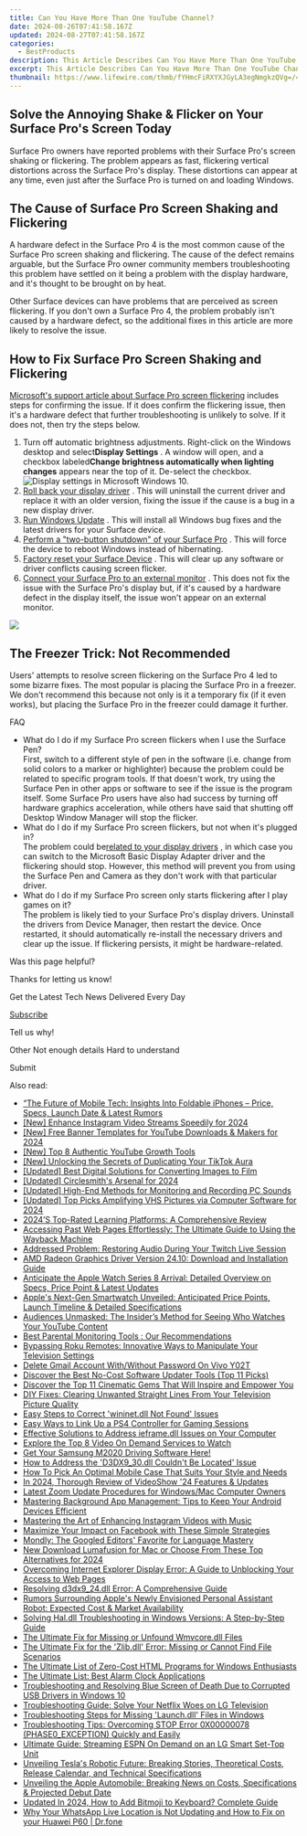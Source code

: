 ```yaml
---
title: Can You Have More Than One YouTube Channel?
date: 2024-08-26T07:41:58.167Z
updated: 2024-08-27T07:41:58.167Z
categories:
  - BestProducts
description: This Article Describes Can You Have More Than One YouTube Channel?
excerpt: This Article Describes Can You Have More Than One YouTube Channel?
thumbnail: https://www.lifewire.com/thmb/fYHmcFiRXYXJGyLA3egNmgkzQVg=/400x300/filters:no_upscale():max_bytes(150000):strip_icc():format(webp)/more-than-one-youtube-channel-1616988-2455f529faf74ee4aa7981d556c6a908.png
---
```


## Solve the Annoying Shake & Flicker on Your Surface Pro's Screen Today
 Surface Pro owners have reported problems with their Surface Pro's screen shaking or flickering. The problem appears as fast, flickering vertical distortions across the Surface Pro's display. These distortions can appear at any time, even just after the Surface Pro is turned on and loading Windows.

## The Cause of Surface Pro Screen Shaking and Flickering

 A hardware defect in the Surface Pro 4 is the most common cause of the Surface Pro screen shaking and flickering. The cause of the defect remains arguable, but the Surface Pro owner community members troubleshooting this problem have settled on it being a problem with the display hardware, and it's thought to be brought on by heat.

 Other Surface devices can have problems that are perceived as screen flickering. If you don't own a Surface Pro 4, the problem probably isn't caused by a hardware defect, so the additional fixes in this article are more likely to resolve the issue.

## How to Fix Surface Pro Screen Shaking and Flickering

[Microsoft's support article about Surface Pro screen flickering](https://support.microsoft.com/en-us/surface/surface-pro-4-screen-flickers-or-is-scrambled-e48e8b60-0426-4de8-5a58-0a8f5a72a5c4) includes steps for confirming the issue. If it does confirm the flickering issue, then it's a hardware defect that further troubleshooting is unlikely to solve. If it does not, then try the steps below.

1. Turn off automatic brightness adjustments. Right-click on the Windows desktop and select**Display Settings** . A window will open, and a checkbox labeled**Change brightness automatically when lighting changes** appears near the top of it. De-select the checkbox.  
![Display settings in Microsoft Windows 10.](https://www.lifewire.com/thmb/ReZ2XirBPkgMNJ2U0JdtvRoNjQE=/1500x0/filters:no_upscale():max_bytes(150000):strip_icc():format(webp)/A2-FixSurfaceProScreenShakingandFlickering-annotated-67bf52e272534991821edafbefd462eb.jpg)
2. [Roll back your display driver](https://www.lifewire.com/how-to-roll-back-a-driver-in-windows-2619217) . This will uninstall the current driver and replace it with an older version, fixing the issue if the cause is a bug in a new display driver.
3. [Run Windows Update](https://www.lifewire.com/how-to-check-for-install-windows-updates-2624596) . This will install all Windows bug fixes and the latest drivers for your Surface device.
4. [Perform a "two-button shutdown" of your Surface Pro](https://www.thewindowsclub.com/surface-pro-two-button-shutdown) . This will force the device to reboot Windows instead of hibernating.
5. [Factory reset your Surface Device](https://www.lifewire.com/how-to-factory-reset-surface-pro-laptop-book-4175122) . This will clear up any software or driver conflicts causing screen flicker.
6. [Connect your Surface Pro to an external monitor](https://www.lifewire.com/connect-surface-pro-to-a-monitor-5112683) . This does not fix the issue with the Surface Pro's display but, if it's caused by a hardware defect in the display itself, the issue won't appear on an external monitor.

<!-- affiliate ads begin -->
<a href="https://secure.2checkout.com/order/checkout.php?PRODS=3851691&QTY=1&AFFILIATE=108875&CART=1"><img src="http://www.aiseesoft.com/avangate/30p/banner.jpg" border="0"></a>
<!-- affiliate ads end -->
## The Freezer Trick: Not Recommended

 Users' attempts to resolve screen flickering on the Surface Pro 4 led to some bizarre fixes. The most popular is placing the Surface Pro in a freezer. We don't recommend this because not only is it a temporary fix (if it even works), but placing the Surface Pro in the freezer could damage it further.

 FAQ

* What do I do if my Surface Pro screen flickers when I use the Surface Pen?  
 First, switch to a different style of pen in the software (i.e. change from solid colors to a marker or highlighter) because the problem could be related to specific program tools. If that doesn't work, try using the Surface Pen in other apps or software to see if the issue is the program itself. Some Surface Pro users have also had success by turning off hardware graphics acceleration, while others have said that shutting off Desktop Window Manager will stop the flicker.
* What do I do if my Surface Pro screen flickers, but not when it's plugged in?  
 The problem could be[related to your display drivers](https://answers.microsoft.com/en-us/surface/forum/all/surface-pro-2017-screen-flickers-when-on-battery/e91b8214-1a6b-4517-b9a9-3464ca270a1a) , in which case you can switch to the Microsoft Basic Display Adapter driver and the flickering should stop. However, this method will prevent you from using the Surface Pen and Camera as they don't work with that particular driver.
* What do I do if my Surface Pro screen only starts flickering after I play games on it?  
 The problem is likely tied to your Surface Pro's display drivers. Uninstall the drivers from Device Manager, then restart the device. Once restarted, it should automatically re-install the necessary drivers and clear up the issue. If flickering persists, it might be hardware-related.

Was this page helpful?

Thanks for letting us know!

 Get the Latest Tech News Delivered Every Day

[Subscribe](https://www.lifewire.com/#)

Tell us why!

 Other  Not enough details  Hard to understand

 Submit

<ins class="adsbygoogle"
     style="display:block"
     data-ad-format="autorelaxed"
     data-ad-client="ca-pub-7571918770474297"
     data-ad-slot="1223367746"></ins>



<ins class="adsbygoogle"
     style="display:block"
     data-ad-client="ca-pub-7571918770474297"
     data-ad-slot="8358498916"
     data-ad-format="auto"
     data-full-width-responsive="true"></ins>

<span class="atpl-alsoreadstyle">Also read:</span>
<div><ul>
<li><a href="https://techtrends.techidaily.com/the-future-of-mobile-tech-insights-into-foldable-iphones-price-specs-launch-date-and-latest-rumors/"><u>“The Future of Mobile Tech: Insights Into Foldable iPhones – Price, Specs, Launch Date & Latest Rumors</u></a></li>
<li><a href="https://instagram-videos.techidaily.com/new-enhance-instagram-video-streams-speedily-for-2024/"><u>[New] Enhance Instagram Video Streams Speedily for 2024</u></a></li>
<li><a href="https://eaxpv-info.techidaily.com/new-free-banner-templates-for-youtube-downloads-and-makers-for-2024/"><u>[New] Free Banner Templates for YouTube Downloads & Makers for 2024</u></a></li>
<li><a href="https://facebook-video-share.techidaily.com/new-top-8-authentic-youtube-growth-tools/"><u>[New] Top 8 Authentic YouTube Growth Tools</u></a></li>
<li><a href="https://tiktok-clips.techidaily.com/new-unlocking-the-secrets-of-duplicating-your-tiktok-aura/"><u>[New] Unlocking the Secrets of Duplicating Your TikTok Aura</u></a></li>
<li><a href="https://extra-lessons.techidaily.com/updated-best-digital-solutions-for-converting-images-to-film/"><u>[Updated] Best Digital Solutions for Converting Images to Film</u></a></li>
<li><a href="https://article-helps.techidaily.com/updated-circlesmiths-arsenal-for-2024/"><u>[Updated] Circlesmith's Arsenal for 2024</u></a></li>
<li><a href="https://screen-mirroring-recording.techidaily.com/updated-high-end-methods-for-monitoring-and-recording-pc-sounds/"><u>[Updated] High-End Methods for Monitoring and Recording PC Sounds</u></a></li>
<li><a href="https://vp-tips.techidaily.com/updated-top-picks-amplifying-vhs-pictures-via-computer-software-for-2024/"><u>[Updated] Top Picks  Amplifying VHS Pictures via Computer Software for 2024</u></a></li>
<li><a href="https://techtrends.techidaily.com/2024s-top-rated-learning-platforms-a-comprehensive-review/"><u>2024’S Top-Rated Learning Platforms: A Comprehensive Review</u></a></li>
<li><a href="https://techtrends.techidaily.com/accessing-past-web-pages-effortlessly-the-ultimate-guide-to-using-the-wayback-machine/"><u>Accessing Past Web Pages Effortlessly: The Ultimate Guide to Using the Wayback Machine</u></a></li>
<li><a href="https://win-answers.techidaily.com/addressed-problem-restoring-audio-during-your-twitch-live-session/"><u>Addressed Problem: Restoring Audio During Your Twitch Live Session</u></a></li>
<li><a href="https://techtrends.techidaily.com/amd-radeon-graphics-driver-version-2410-download-and-installation-guide/"><u>AMD Radeon Graphics Driver Version 24.10: Download and Installation Guide</u></a></li>
<li><a href="https://techtrends.techidaily.com/anticipate-the-apple-watch-series-8-arrival-detailed-overview-on-specs-price-point-and-latest-updates/"><u>Anticipate the Apple Watch Series 8 Arrival: Detailed Overview on Specs, Price Point & Latest Updates</u></a></li>
<li><a href="https://tech-recovery.techidaily.com/apples-next-gen-smartwatch-unveiled-anticipated-price-points-launch-timeline-and-detailed-specifications/"><u>Apple's Next-Gen Smartwatch Unveiled: Anticipated Price Points, Launch Timeline & Detailed Specifications</u></a></li>
<li><a href="https://techtrends.techidaily.com/audiences-unmasked-the-insiders-method-for-seeing-who-watches-your-youtube-content/"><u>Audiences Unmasked: The Insider’s Method for Seeing Who Watches Your YouTube Content</u></a></li>
<li><a href="https://techtrends.techidaily.com/best-parental-monitoring-tools-our-recommendations/"><u>Best Parental Monitoring Tools : Our Recommendations</u></a></li>
<li><a href="https://techtrends.techidaily.com/bypassing-roku-remotes-innovative-ways-to-manipulate-your-television-settings/"><u>Bypassing Roku Remotes: Innovative Ways to Manipulate Your Television Settings</u></a></li>
<li><a href="https://android-unlock.techidaily.com/delete-gmail-account-withwithout-password-on-vivo-y02t-by-drfone-android/"><u>Delete Gmail Account With/Without Password On Vivo Y02T</u></a></li>
<li><a href="https://techtrends.techidaily.com/discover-the-best-no-cost-software-updater-tools-top-11-picks/"><u>Discover the Best No-Cost Software Updater Tools (Top 11 Picks)</u></a></li>
<li><a href="https://techtrends.techidaily.com/discover-the-top-11-cinematic-gems-that-will-inspire-and-empower-you/"><u>Discover the Top 11 Cinematic Gems That Will Inspire and Empower You</u></a></li>
<li><a href="https://techtrends.techidaily.com/diy-fixes-clearing-unwanted-straight-lines-from-your-television-picture-quality/"><u>DIY Fixes: Clearing Unwanted Straight Lines From Your Television Picture Quality</u></a></li>
<li><a href="https://techtrends.techidaily.com/easy-steps-to-correct-wininetdll-not-found-issues/"><u>Easy Steps to Correct 'wininet.dll Not Found' Issues</u></a></li>
<li><a href="https://techtrends.techidaily.com/easy-ways-to-link-up-a-ps4-controller-for-gaming-sessions/"><u>Easy Ways to Link Up a PS4 Controller for Gaming Sessions</u></a></li>
<li><a href="https://techtrends.techidaily.com/effective-solutions-to-address-ieframedll-issues-on-your-computer/"><u>Effective Solutions to Address ieframe.dll Issues on Your Computer</u></a></li>
<li><a href="https://techtrends.techidaily.com/explore-the-top-8-video-on-demand-services-to-watch/"><u>Explore the Top 8 Video On Demand Services to Watch</u></a></li>
<li><a href="https://win-amazing.techidaily.com/get-your-samsung-m2020-driving-software-here/"><u>Get Your Samsung M2020 Driving Software Here!</u></a></li>
<li><a href="https://techtrends.techidaily.com/how-to-address-the-d3dx930dll-couldnt-be-located-issue/"><u>How to Address the 'D3DX9_30.dll Couldn't Be Located' Issue</u></a></li>
<li><a href="https://techtrends.techidaily.com/how-to-pick-an-optimal-mobile-case-that-suits-your-style-and-needs/"><u>How To Pick An Optimal Mobile Case That Suits Your Style and Needs</u></a></li>
<li><a href="https://some-skills.techidaily.com/in-2024-thorough-review-of-videoshow-24-features-and-updates/"><u>In 2024, Thorough Review of VideoShow '24 Features & Updates</u></a></li>
<li><a href="https://techtrends.techidaily.com/latest-zoom-update-procedures-for-windowsmac-computer-owners/"><u>Latest Zoom Update Procedures for Windows/Mac Computer Owners</u></a></li>
<li><a href="https://techtrends.techidaily.com/mastering-background-app-management-tips-to-keep-your-android-devices-efficient/"><u>Mastering Background App Management: Tips to Keep Your Android Devices Efficient</u></a></li>
<li><a href="https://techtrends.techidaily.com/mastering-the-art-of-enhancing-instagram-videos-with-music/"><u>Mastering the Art of Enhancing Instagram Videos with Music</u></a></li>
<li><a href="https://techtrends.techidaily.com/maximize-your-impact-on-facebook-with-these-simple-strategies/"><u>Maximize Your Impact on Facebook with These Simple Strategies</u></a></li>
<li><a href="https://mondly-stories.techidaily.com/mondly-the-googled-editors-favorite-for-language-mastery/"><u>Mondly: The Googled Editors' Favorite for Language Mastery</u></a></li>
<li><a href="https://smart-video-editing.techidaily.com/new-download-lumafusion-for-mac-or-choose-from-these-top-alternatives-for-2024/"><u>New Download Lumafusion for Mac or Choose From These Top Alternatives for 2024</u></a></li>
<li><a href="https://win-answers.techidaily.com/overcoming-internet-explorer-display-error-a-guide-to-unblocking-your-access-to-web-pages/"><u>Overcoming Internet Explorer Display Error: A Guide to Unblocking Your Access to Web Pages</u></a></li>
<li><a href="https://techtrends.techidaily.com/resolving-d3dx924dll-error-a-comprehensive-guide/"><u>Resolving d3dx9_2‌​4.dll Error: A Comprehensive Guide</u></a></li>
<li><a href="https://techtrends.techidaily.com/rumors-surrounding-apples-newly-envisioned-personal-assistant-robot-expected-cost-and-market-availability/"><u>Rumors Surrounding Apple's Newly Envisioned Personal Assistant Robot: Expected Cost & Market Availability</u></a></li>
<li><a href="https://techtrends.techidaily.com/solving-haldll-troubleshooting-in-windows-versions-a-step-by-step-guide/"><u>Solving Hal.dll Troubleshooting in Windows Versions: A Step-by-Step Guide</u></a></li>
<li><a href="https://techtrends.techidaily.com/the-ultimate-fix-for-missing-or-unfound-wmvcoredll-files/"><u>The Ultimate Fix for Missing or Unfound Wmvcore.dll Files</u></a></li>
<li><a href="https://techtrends.techidaily.com/the-ultimate-fix-for-the-zlibdll-error-missing-or-cannot-find-file-scenarios/"><u>The Ultimate Fix for the 'Zlib.dll' Error: Missing or Cannot Find File Scenarios</u></a></li>
<li><a href="https://techtrends.techidaily.com/the-ultimate-list-of-zero-cost-html-programs-for-windows-enthusiasts/"><u>The Ultimate List of Zero-Cost HTML Programs for Windows Enthusiasts</u></a></li>
<li><a href="https://techtrends.techidaily.com/the-ultimate-list-best-alarm-clock-applications/"><u>The Ultimate List: Best Alarm Clock Applications</u></a></li>
<li><a href="https://blue-screen-error.techidaily.com/troubleshooting-and-resolving-blue-screen-of-death-due-to-corrupted-usb-drivers-in-windows-10/"><u>Troubleshooting and Resolving Blue Screen of Death Due to Corrupted USB Drivers in Windows 10</u></a></li>
<li><a href="https://techtrends.techidaily.com/troubleshooting-guide-solve-your-netflix-woes-on-lg-television/"><u>Troubleshooting Guide: Solve Your Netflix Woes on LG Television</u></a></li>
<li><a href="https://techtrends.techidaily.com/troubleshooting-steps-for-missing-launchdll-files-in-windows/"><u>Troubleshooting Steps for Missing 'Launch.dll' Files in Windows</u></a></li>
<li><a href="https://techtrends.techidaily.com/troubleshooting-tips-overcoming-stop-error-0x00000078-phase0exception-quickly-and-easily/"><u>Troubleshooting Tips: Overcoming STOP Error 0X00000078 (PHASE0_EXCEPTION) Quickly and Easily</u></a></li>
<li><a href="https://techtrends.techidaily.com/ultimate-guide-streaming-espn-on-demand-on-an-lg-smart-set-top-unit/"><u>Ultimate Guide: Streaming ESPN On Demand on an LG Smart Set-Top Unit</u></a></li>
<li><a href="https://techtrends.techidaily.com/unveiling-teslas-robotic-future-breaking-stories-theoretical-costs-release-calendar-and-technical-specifications/"><u>Unveiling Tesla's Robotic Future: Breaking Stories, Theoretical Costs, Release Calendar, and Technical Specifications</u></a></li>
<li><a href="https://techtrends.techidaily.com/unveiling-the-apple-automobile-breaking-news-on-costs-specifications-and-projected-debut-date/"><u>Unveiling the Apple Automobile: Breaking News on Costs, Specifications & Projected Debut Date</u></a></li>
<li><a href="https://meme-emoji.techidaily.com/updated-in-2024-how-to-add-bitmoji-to-keyboard-complete-guide/"><u>Updated In 2024, How to Add Bitmoji to Keyboard? Complete Guide</u></a></li>
<li><a href="https://location-social.techidaily.com/why-your-whatsapp-live-location-is-not-updating-and-how-to-fix-on-your-huawei-p60-drfone-by-drfone-virtual-android/"><u>Why Your WhatsApp Live Location is Not Updating and How to Fix on your Huawei P60 | Dr.fone</u></a></li>
</ul></div>
